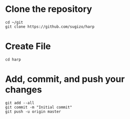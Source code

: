 # Clone the repository
	cd ~/git
	git clone https://github.com/sugizo/harp

# Create File
	cd harp

# Add, commit, and push your changes
	git add --all
	git commit -m "Initial commit"
	git push -u origin master
